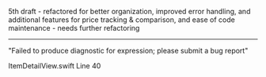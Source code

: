 5th draft - refactored for better organization, improved error handling, and additional features for price tracking & comparison, and ease of code maintenance - needs further refactoring

- - - -

"Failed to produce diagnostic for expression; please submit a bug report"

ItemDetailView.swift
Line 40
